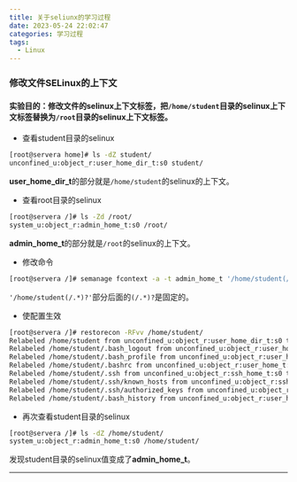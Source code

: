 ```yaml
---
title: 关于seliunx的学习过程
date: 2023-05-24 22:02:47
categories: 学习过程
tags:
  - Linux
---
```


### 修改文件SELinux的上下文

#### 实验目的：修改文件的selinux上下文标签，把`/home/student`目录的selinux上下文标签替换为`/root`目录的selinux上下文标签。

 * 查看student目录的selinux

```bash
[root@servera home]# ls -dZ student/
unconfined_u:object_r:user_home_dir_t:s0 student/
```

<!-- more -->

**user_home_dir_t**的部分就是`/home/student`的selinux的上下文。

 * 查看root目录的selinux

```bash
[root@servera /]# ls -Zd /root/
system_u:object_r:admin_home_t:s0 /root/
```

**admin_home_t**的部分就是`/root`的selinux的上下文。

* 修改命令

```bash
[root@servera /]# semanage fcontext -a -t admin_home_t '/home/student(/.*)?'
```

`'/home/student(/.*)?'`部分后面的`(/.*)?`是固定的。

* 使配置生效

```bash
[root@servera /]# restorecon -RFvv /home/student/
Relabeled /home/student from unconfined_u:object_r:user_home_dir_t:s0 to system_u:object_r:admin_home_t:s0
Relabeled /home/student/.bash_logout from unconfined_u:object_r:user_home_t:s0 to system_u:object_r:admin_home_t:s0
Relabeled /home/student/.bash_profile from unconfined_u:object_r:user_home_t:s0 to system_u:object_r:admin_home_t:s0
Relabeled /home/student/.bashrc from unconfined_u:object_r:user_home_t:s0 to system_u:object_r:admin_home_t:s0
Relabeled /home/student/.ssh from unconfined_u:object_r:ssh_home_t:s0 to system_u:object_r:admin_home_t:s0
Relabeled /home/student/.ssh/known_hosts from unconfined_u:object_r:ssh_home_t:s0 to system_u:object_r:admin_home_t:s0
Relabeled /home/student/.ssh/authorized_keys from unconfined_u:object_r:ssh_home_t:s0 to system_u:object_r:admin_home_t:s0
Relabeled /home/student/.bash_history from unconfined_u:object_r:user_home_t:s0 to system_u:object_r:admin_home_t:s0
```

* 再次查看student目录的selinux

```bash
[root@servera /]# ls -dZ /home/student/
system_u:object_r:admin_home_t:s0 /home/student/
```

发现student目录的selinux值变成了**admin_home_t**。

---